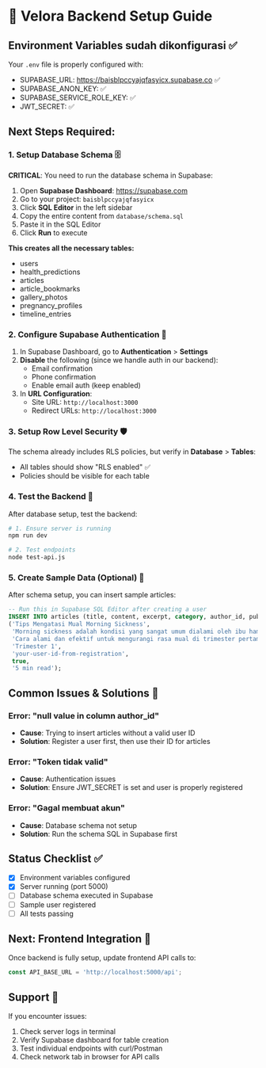 # 🚀 Velora Backend Setup Guide

## Environment Variables sudah dikonfigurasi ✅

Your `.env` file is properly configured with:
- SUPABASE_URL: https://baisblpccyajqfasyicx.supabase.co ✅
- SUPABASE_ANON_KEY: ✅ 
- SUPABASE_SERVICE_ROLE_KEY: ✅
- JWT_SECRET: ✅

## Next Steps Required:

### 1. Setup Database Schema 🗄️

**CRITICAL**: You need to run the database schema in Supabase:

1. Open **Supabase Dashboard**: https://supabase.com
2. Go to your project: `baisblpccyajqfasyicx`
3. Click **SQL Editor** in the left sidebar
4. Copy the entire content from `database/schema.sql`
5. Paste it in the SQL Editor
6. Click **Run** to execute

**This creates all the necessary tables:**
- users
- health_predictions  
- articles
- article_bookmarks
- gallery_photos
- pregnancy_profiles
- timeline_entries

### 2. Configure Supabase Authentication 🔐

1. In Supabase Dashboard, go to **Authentication** > **Settings**
2. **Disable** the following (since we handle auth in our backend):
   - Email confirmation
   - Phone confirmation  
   - Enable email auth (keep enabled)
3. In **URL Configuration**:
   - Site URL: `http://localhost:3000`
   - Redirect URLs: `http://localhost:3000`

### 3. Setup Row Level Security 🛡️

The schema already includes RLS policies, but verify in **Database** > **Tables**:
- All tables should show "RLS enabled" ✅
- Policies should be visible for each table

### 4. Test the Backend 🧪

After database setup, test the backend:

```bash
# 1. Ensure server is running
npm run dev

# 2. Test endpoints
node test-api.js
```

### 5. Create Sample Data (Optional) 📝

After schema setup, you can insert sample articles:

```sql
-- Run this in Supabase SQL Editor after creating a user
INSERT INTO articles (title, content, excerpt, category, author_id, published, read_time) VALUES
('Tips Mengatasi Mual Morning Sickness', 
 'Morning sickness adalah kondisi yang sangat umum dialami oleh ibu hamil, terutama pada trimester pertama...',
 'Cara alami dan efektif untuk mengurangi rasa mual di trimester pertama kehamilan.',
 'Trimester 1',
 'your-user-id-from-registration',
 true,
 '5 min read');
```

## Common Issues & Solutions 🔧

### Error: "null value in column author_id" 
- **Cause**: Trying to insert articles without a valid user ID
- **Solution**: Register a user first, then use their ID for articles

### Error: "Token tidak valid"
- **Cause**: Authentication issues  
- **Solution**: Ensure JWT_SECRET is set and user is properly registered

### Error: "Gagal membuat akun"
- **Cause**: Database schema not setup
- **Solution**: Run the schema SQL in Supabase first

## Status Checklist ✅

- [x] Environment variables configured
- [x] Server running (port 5000)
- [ ] Database schema executed in Supabase
- [ ] Sample user registered
- [ ] All tests passing

## Next: Frontend Integration 🎨

Once backend is fully setup, update frontend API calls to:
```javascript
const API_BASE_URL = 'http://localhost:5000/api';
```

## Support 💬

If you encounter issues:
1. Check server logs in terminal
2. Verify Supabase dashboard for table creation
3. Test individual endpoints with curl/Postman
4. Check network tab in browser for API calls
